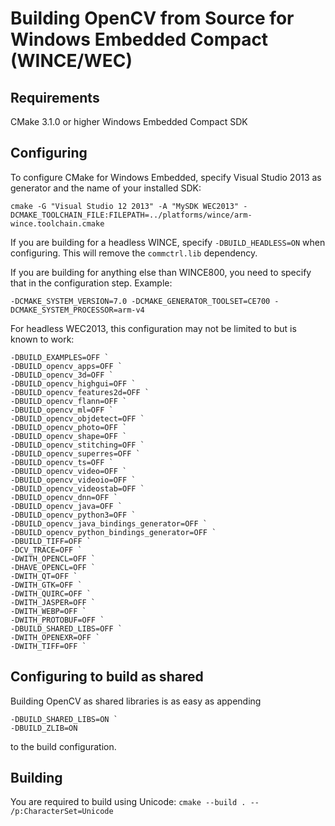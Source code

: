 # Building OpenCV from Source for Windows Embedded Compact (WINCE/WEC)

## Requirements
CMake 3.1.0 or higher
Windows Embedded Compact SDK

## Configuring
To configure CMake for Windows Embedded, specify Visual Studio 2013 as generator and the name of your installed SDK:

`cmake -G "Visual Studio 12 2013" -A "MySDK WEC2013" -DCMAKE_TOOLCHAIN_FILE:FILEPATH=../platforms/wince/arm-wince.toolchain.cmake`

If you are building for a headless WINCE, specify `-DBUILD_HEADLESS=ON` when configuring. This will remove the `commctrl.lib` dependency.

If you are building for anything else than WINCE800, you need to specify that in the configuration step. Example:

```
-DCMAKE_SYSTEM_VERSION=7.0 -DCMAKE_GENERATOR_TOOLSET=CE700 -DCMAKE_SYSTEM_PROCESSOR=arm-v4
```

For headless WEC2013, this configuration may not be limited to but is known to work:

```
-DBUILD_EXAMPLES=OFF `
-DBUILD_opencv_apps=OFF `
-DBUILD_opencv_3d=OFF `
-DBUILD_opencv_highgui=OFF `
-DBUILD_opencv_features2d=OFF `
-DBUILD_opencv_flann=OFF `
-DBUILD_opencv_ml=OFF `
-DBUILD_opencv_objdetect=OFF `
-DBUILD_opencv_photo=OFF `
-DBUILD_opencv_shape=OFF `
-DBUILD_opencv_stitching=OFF `
-DBUILD_opencv_superres=OFF `
-DBUILD_opencv_ts=OFF `
-DBUILD_opencv_video=OFF `
-DBUILD_opencv_videoio=OFF `
-DBUILD_opencv_videostab=OFF `
-DBUILD_opencv_dnn=OFF `
-DBUILD_opencv_java=OFF `
-DBUILD_opencv_python3=OFF `
-DBUILD_opencv_java_bindings_generator=OFF `
-DBUILD_opencv_python_bindings_generator=OFF `
-DBUILD_TIFF=OFF `
-DCV_TRACE=OFF `
-DWITH_OPENCL=OFF `
-DHAVE_OPENCL=OFF `
-DWITH_QT=OFF `
-DWITH_GTK=OFF `
-DWITH_QUIRC=OFF `
-DWITH_JASPER=OFF `
-DWITH_WEBP=OFF `
-DWITH_PROTOBUF=OFF `
-DBUILD_SHARED_LIBS=OFF `
-DWITH_OPENEXR=OFF `
-DWITH_TIFF=OFF `
```

## Configuring to build as shared
Building OpenCV as shared libraries is as easy as appending
```
-DBUILD_SHARED_LIBS=ON `
-DBUILD_ZLIB=ON
```
to the build configuration.

## Building
You are required to build using Unicode:
`cmake --build . -- /p:CharacterSet=Unicode`
